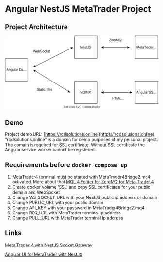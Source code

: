 # Angular NestJS MetaTrader Project

## Project Architecture

![Angular Dashboard for Meta Trader 4 terminal](https://github.com/kostadin79/angular-nest-metatrader/blob/main/AngularNestMetaTrader.svg)

## Demo

Project demo URL: [https://rcdsolutions.online](https://rcdsolutions.online)
"rcdsolutions.online" is a domain for demo purposes of my personal project.
The domain is required for SSL certificate. Without SSL certificate the Angular service worker cannot be registered.

## Requirements before `docker compose up`

1. MetaTrader4 terminal must be started with MetaTrader4Bridge2.mq4 activated.
   More about that [MQL 4 Folder for ZeroMQ for Meta Trader 4](https://github.com/kostadin79/zeromq-meta-trader)
2. Create docker volume 'SSL' and copy SSL certificates for your public domain and WebSocket
3. Change WS_SOCKET_URL with your NestJS public ip address or domain
4. Change PUBLIC_URL with your public domain
5. Change API_KEY with your password in MetaTrader4Bridge2.mq4
6. Change REQ_URL with MetaTrader terminal ip address
7. Change PULL_URL with MetaTrader terminal ip address

## Links

[Meta Trader 4 with NestJS Socket Gateway](https://github.com/kostadin79/nest-meta-trader)

[Angular UI for MetaTrader with NestJS](https://github.com/kostadin79/angular-meta-trader)
